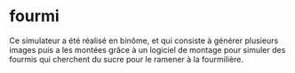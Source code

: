 # fourmi

Ce simulateur a été réalisé en binôme, et qui consiste à générer plusieurs images puis a les montées grâce à un logiciel de montage pour simuler des fourmis qui cherchent du sucre pour le ramener à la fourmilière. 
